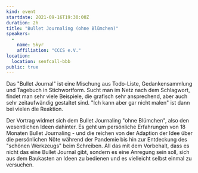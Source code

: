 ```yaml
---
kind: event
startdate: 2021-09-16T19:30:00Z
duration: 2h
title: "Bullet Journaling (ohne Blümchen)"
speakers:
  -
    name: Skyr
    affiliation: "CCCS e.V."
location:
  location: senfcall-bbb
public: true
---
```

Das "Bullet Journal" ist eine Mischung aus Todo-Liste, Gedankensammlung und Tagebuch in Stichwortform. Sucht man im Netz nach dem Schlagwort, findet man sehr viele Beispiele, die grafisch sehr ansprechend, aber auch sehr zeitaufwändig gestaltet sind. "Ich kann aber gar nicht malen" ist dann bei vielen die Reaktion.

Der Vortrag widmet sich dem Bullet Journaling "ohne Blümchen", also den wesentlichen Ideen dahinter. Es geht um persönliche Erfahrungen von 18 Monaten Bullet Journaling - und die reichen von der Adaption der Idee über die persönlichen Nöte während der Pandemie bis hin zur Entdeckung des "schönen Werkzeugs" beim Schreiben. All das mit dem Vorbehalt, dass es nicht das eine Bullet Journal gibt, sondern es eine Anregung sein soll, sich aus dem Baukasten an Ideen zu bedienen und es vielleicht selbst einmal zu versuchen.

